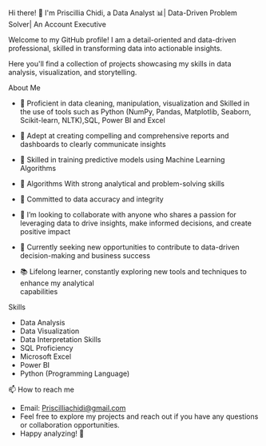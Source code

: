 Hi there! 👋 I'm Priscillia Chidi, a Data Analyst 📊| Data-Driven Problem Solver| An Account Executive 

Welcome to my GitHub profile! I am a detail-oriented and data-driven professional, skilled in transforming data into actionable insights. 

Here you'll find a collection of projects showcasing my skills in data analysis, visualization, and storytelling.

About Me
- 🌱 Proficient in data cleaning, manipulation, visualization and  Skilled in the use of tools such as Python (NumPy, Pandas, Matplotlib, Seaborn, Scikit-learn, NLTK),SQL, 
      Power BI and Excel
- 🌱 Adept at creating compelling and comprehensive reports and dashboards to clearly communicate insights
- 🌱 Skilled in training predictive models using Machine Learning Algorithms  
- 🌱 Algorithms With strong analytical and problem-solving skills
- 🌱 Committed to data accuracy and integrity

- 💞️ I’m looking to collaborate with anyone who shares a passion for leveraging data to drive 
       insights, make informed decisions, and create positive impact 
- 💼 Currently seeking new opportunities to contribute to data-driven decision-making and
        business success 
- 📚 Lifelong learner, constantly exploring new tools and techniques to enhance my analytical  
  capabilities
  
 Skills
- Data Analysis
- Data Visualization 
- Data Interpretation Skills 
- SQL Proficiency
- Microsoft Excel
- Power BI
- Python (Programming Language)
  
📫 How to reach me 
-	Email: Priscilliachidi@gmail.com
-	Feel free to explore my projects and reach out if you have any questions or collaboration opportunities.
-	Happy analyzing! 🚀




<!---
PriscyC/PriscyC is a ✨ special ✨ repository because its `README.md` (this file) appears on your GitHub profile.
You can click the Preview link to take a look at your changes.
--->
